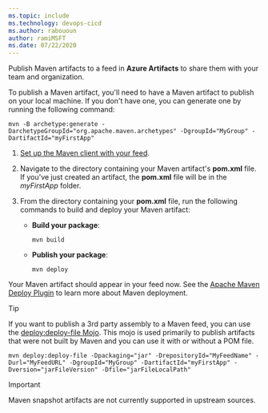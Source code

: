 ```yaml
---
ms.topic: include
ms.technology: devops-cicd
ms.author: rabououn
author: ramiMSFT
ms.date: 07/22/2020
---
```


Publish Maven artifacts to a feed in **Azure Artifacts** to share them with your team and organization.

To publish a Maven artifact, you'll need to have a Maven artifact to publish on your local machine. 
If you don't have one, you can generate one by running the following command:

```Command
mvn -B archetype:generate -DarchetypeGroupId="org.apache.maven.archetypes" -DgroupId="MyGroup" -DartifactId="myFirstApp"
```

1. [Set up the Maven client with your feed](../../maven/pom-and-settings.md).

2. Navigate to the directory containing your Maven artifact's **pom.xml** file.  If you've just created an artifact, the **pom.xml** file will be in the _myFirstApp_ folder.

3. From the directory containing your **pom.xml** file, run the following commands to build and deploy your Maven artifact:

    - **Build your package**:
        ```Command
        mvn build
        ``` 
    - **Publish your package**:
    
        ```Command
        mvn deploy
        ``` 

Your Maven artifact should appear in your feed now. See the [Apache Maven Deploy Plugin](https://maven.apache.org/plugins/maven-deploy-plugin/) to learn more about Maven deployment.

> [!TIP]
> If you want to publish a 3rd party assembly to a Maven feed, you can use the [deploy:deploy-file Mojo](https://maven.apache.org/plugins/maven-deploy-plugin/usage.html). This mojo is used primarily to publish artifacts that were not built by Maven and you can use it with or without a POM file.

```Command
mvn deploy:deploy-file -Dpackaging="jar" -DrepositoryId="MyFeedName" -Durl="MyFeedURL" -DgroupId="MyGroup" -DartifactId="myFirstApp" -Dversion="jarFileVersion" -Dfile="jarFileLocalPath"
```

> [!IMPORTANT]
> Maven snapshot artifacts are not currently supported in upstream sources.
